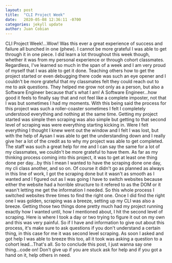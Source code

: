 ```yaml
---
layout: post
title:  "CLI Project Week"
date:   2020-05-08 12:36:11 -0700
categories: jekyll update
author: Juan Cobian
---
```


CLI Project Week!...Wow! Was this ever a great experience of success and failure all bunched in one (phew). I cannot
be more grateful I was able to get through it in one piece. I did learn a lot throughout this week though, whether it was
from my personal experience or through cohort classmates. Regardless, I've learned so much in the span
of a week and I am very proud of myself that I was able to get it done. Teaching others how to get the project started
or even debugging there code was such an eye opener and I couldn't be more grateful that my classmates felt they could
reach out to me to ask questions. They helped me grow not only as a person, but also a Software Engineer because that's
what I am! A Software Engineer...how good it feels to finally say that and not feel like a complete imposter, not that
I was but sometimes I had my moments. With this being said the process for this project was such a roller-coaster
sometimes I felt I completely understood everything and nothing at the same time. Getting my project started was simple
then scraping was also simple but getting to that second level of scraping was were everything starting kicking in. Were
I felt everything I thought I knew went out the window and I felt I was lost, but with the help of Aysan I was able to
get the understanding down and I really give her a lot of the credit as to why my project was able to get completed. The
staff was such a great help for me and I can say the same for a lot of my classmates, we couldn't be more grateful to
have them. As far as my thinking process coming into this project, it was to get at least one thing done per day...by this
I mean I wanted to have the scraping done one day, my cli class another, and so on. Of course it didn't go as planned
as always in this line of work, I got the scraping done but it wasn't as smooth as I wanted and I figured out as I was
going I have to switch websites because either the website had a horrible structure to it refered to as the DOM or it wasn't
letting me get the information I needed. So this whole process I switched websites three times to find the right one. Once
I did find the right one I was golden, scraping was a breeze, setting up my CLI was also a breeze. Getting those two things
done pretty much had my project running exactly how I wanted until, how I mentioned about, I hit the second level of
scraping. Here is where I took a day or two trying to figure it out on my own and this was very painful. So if I have
and information to give out about this process, it's make sure to ask questions if you don't understand a certain thing,
in this case for me it was second level scraping. As soon I asked and got help I was able to breeze this too, all it took
was asking a question to a cohort lead...That's all. So to conclude this post, I just wanna say one thing...code on!
Don't give up if you are stuck ask for help and if you got a hand on it, help others in need.

